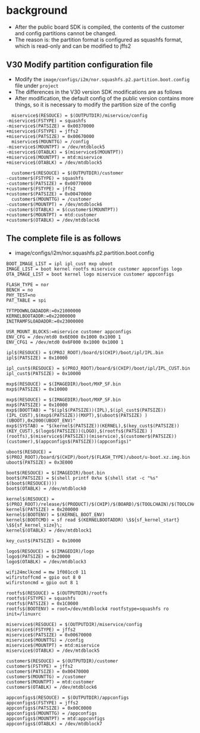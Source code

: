 <!--
  * @Author: Flying
  * @Date: 2021-11-05 15:24:33
  * @LastEditors: Flying
  * @LastEditTime: 2021-11-05 15:31:49
  * @Description: file content
-->

# background

- After the public board SDK is compiled, the contents of the customer and config partitions cannot be changed.
- The reason is: the partition format is configured as squashfs format, which is read-only and can be modified to jffs2

## V30 Modify partition configuration file

- Modify the `image/configs/i2m/nor.squashfs.p2.partition.boot.config` file under `project`
- The differences in the V30 version SDK modifications are as follows
- After modification, the default config of the public version contains more things, so it is necessary to modify the partition size of the config
  
```shell
  miservice$(RESOUCE) = $(OUTPUTDIR)/miservice/config
-miservice$(FSTYPE) = squashfs
-miservice$(PATSIZE) = 0x00370000
+miservice$(FSTYPE) = jffs2
+miservice$(PATSIZE) = 0x00670000
  miservice$(MOUNTTG) = /config
-miservice$(MOUNTPT) = /dev/mtdblock5
-miservice$(OTABLK) = $(miservice$(MOUNTPT))
+miservice$(MOUNTPT) = mtd:miservice
+miservice$(OTABLK) = /dev/mtdblock5
 
  customer$(RESOUCE) = $(OUTPUTDIR)/customer
-customer$(FSTYPE) = squashfs
-customer$(PATSIZE) = 0x00770000
+customer$(FSTYPE) = jffs2
+customer$(PATSIZE) = 0x00470000
  customer$(MOUNTTG) = /customer
-customer$(MOUNTPT) = /dev/mtdblock6
-customer$(OTABLK) = $(customer$(MOUNTPT))
+customer$(MOUNTPT) = mtd:customer
+customer$(OTABLK) = /dev/mtdblock6

```

## The complete file is as follows

- image/configs/i2m/nor.squashfs.p2.partition.boot.config

```shell
BOOT_IMAGE_LIST = ipl ipl_cust mxp uboot
IMAGE_LIST = boot kernel rootfs miservice customer appconfigs logo
OTA_IMAGE_LIST = boot kernel logo miservice customer appconfigs

FLASH_TYPE = nor
BENCH = no
PHY_TEST=no
PAT_TABLE = spi

TFTPDOWNLOADADDR:=0x21000000
KERNELBOOTADDR:=0x22000000
INITRAMFSLOADADDR:=0x23000000

USR_MOUNT_BLOCKS:=miservice customer appconfigs
ENV_CFG = /dev/mtd0 0x6E000 0x1000 0x1000 1
ENV_CFG1 = /dev/mtd0 0x6F000 0x1000 0x1000 1

ipl$(RESOUCE) = $(PROJ_ROOT)/board/$(CHIP)/boot/ipl/IPL.bin
ipl$(PATSIZE) = 0x10000

ipl_cust$(RESOUCE) = $(PROJ_ROOT)/board/$(CHIP)/boot/ipl/IPL_CUST.bin
ipl_cust$(PATSIZE) = 0x10000

mxp$(RESOUCE) = $(IMAGEDIR)/boot/MXP_SF.bin
mxp$(PATSIZE) = 0x10000

mxp$(RESOUCE) = $(IMAGEDIR)/boot/MXP_SF.bin
mxp$(PATSIZE) = 0x10000
mxp$(BOOTTAB) = "$(ipl$(PATSIZE))(IPL),$(ipl_cust$(PATSIZE))(IPL_CUST),$(mxp$(PATSIZE))(MXPT),$(uboot$(PATSIZE) )(UBOOT),0x2000(UBOOT_ENV)"
mxp$(SYSTAB) = "$(kernel$(PATSIZE))(KERNEL),$(key_cust$(PATSIZE))(KEY_CUST),$(logo$(PATSIZE))(LOGO),$(rootfs$(PATSIZE) )(rootfs),$(miservice$(PATSIZE))(miservice),$(customer$(PATSIZE))(customer),$(appconfigs$(PATSIZE))(appconfigs)"

uboot$(RESOUCE) = $(PROJ_ROOT)/board/$(CHIP)/boot/$(FLASH_TYPE)/uboot/u-boot.xz.img.bin
uboot$(PATSIZE) = 0x3E000

boot$(RESOUCE) = $(IMAGEDIR)/boot.bin
boot$(PATSIZE) = $(shell printf 0x%x $(shell stat -c "%s" $(boot$(RESOUCE))))
boot$(OTABLK) = /dev/mtdblock0

kernel$(RESOUCE) = $(PROJ_ROOT)/release/$(PRODUCT)/$(CHIP)/$(BOARD)/$(TOOLCHAIN)/$(TOOLCHAIN_VERSION)/bin/kernel/$(FLASH_TYPE)/uImage.xz
kernel$(PATSIZE) = 0x200000
kernel$(BOOTENV) = $(KERNEL_BOOT_ENV)
kernel$(BOOTCMD) = sf read $(KERNELBOOTADDR) \$${sf_kernel_start} \$${sf_kernel_size}\;
kernel$(OTABLK) = /dev/mtdblock1

key_cust$(PATSIZE) = 0x10000

logo$(RESOUCE) = $(IMAGEDIR)/logo
logo$(PATSIZE) = 0x20000
logo$(OTABLK) = /dev/mtdblock3

wifi24mclkcmd = mw 1f001cc0 11
wifirstoffcmd = gpio out 8 0
wifirstoncmd = gpio out 8 1

rootfs$(RESOUCE) = $(OUTPUTDIR)/rootfs
rootfs$(FSTYPE) = squashfs
rootfs$(PATSIZE) = 0x1C0000
rootfs$(BOOTENV) = root=/dev/mtdblock4 rootfstype=squashfs ro init=/linuxrc

miservice$(RESOUCE) = $(OUTPUTDIR)/miservice/config
miservice$(FSTYPE) = jffs2
miservice$(PATSIZE) = 0x00670000
miservice$(MOUNTTG) = /config
miservice$(MOUNTPT) = mtd:miservice
miservice$(OTABLK) = /dev/mtdblock5

customer$(RESOUCE) = $(OUTPUTDIR)/customer
customer$(FSTYPE) = jffs2
customer$(PATSIZE) = 0x00470000
customer$(MOUNTTG) = /customer
customer$(MOUNTPT) = mtd:customer
customer$(OTABLK) = /dev/mtdblock6

appconfigs$(RESOUCE) = $(OUTPUTDIR)/appconfigs
appconfigs$(FSTYPE) = jffs2
appconfigs$(PATSIZE) = 0x00C0000
appconfigs$(MOUNTTG) = /appconfigs
appconfigs$(MOUNTPT) = mtd:appconfigs
appconfigs$(OTABLK) = /dev/mtdblock7

```
